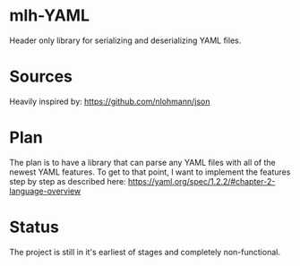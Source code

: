 # mlh-YAML
Header only library for serializing and deserializing YAML files.

# Sources
Heavily inspired by: https://github.com/nlohmann/json

# Plan
The plan is to have a library that can parse any YAML files with all of the newest YAML features. To get to that point, I want to implement the features step by step as described here: https://yaml.org/spec/1.2.2/#chapter-2-language-overview

# Status
The project is still in it's earliest of stages and completely non-functional.